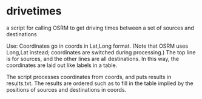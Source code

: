 # drivetimes
a script for calling OSRM to get driving times between a set of sources and destinations

Use:  Coordinates go in coords in Lat,Long format.  (Note that OSRM uses Long,Lat instead; coordinates are switched during processing.)
The top line is for sources, and the other lines are all destinations.  In this way, the coordinates are laid out like labels in a table.

The script processes coordinates from coords, and puts results in results.txt.  The results are ordered such as to fill in the table implied by the positions of sources and destinations in coords.
